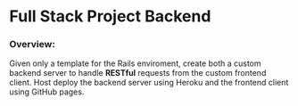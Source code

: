 # 	Full Stack Project Backend

###  Overview:

Given only a template for the Rails enviroment, create both a custom backend server to handle **RESTful** requests from the custom frontend client. Host deploy the backend server using Heroku and the frontend client using GitHub pages.